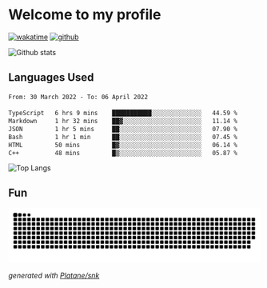 # Welcome to my profile

[![wakatime](https://wakatime.com/badge/user/82c377cd-a54c-404c-b7df-177b313ca539.svg)](https://wakatime.com/@82c377cd-a54c-404c-b7df-177b313ca539)
[![github](https://img.shields.io/github/followers/xinthose?logo=github&style=plastic)](https://github.com/alanhamlett?tab=followers)

![Github stats](https://github-readme-stats.vercel.app/api?username=xinthose&show_icons=true&theme=radical&count_private=true)

## Languages Used

<!--START_SECTION:waka-->

```text
From: 30 March 2022 - To: 06 April 2022

TypeScript   6 hrs 9 mins    ███████████░░░░░░░░░░░░░░   44.59 %
Markdown     1 hr 32 mins    ██▓░░░░░░░░░░░░░░░░░░░░░░   11.14 %
JSON         1 hr 5 mins     ██░░░░░░░░░░░░░░░░░░░░░░░   07.90 %
Bash         1 hr 1 min      ██░░░░░░░░░░░░░░░░░░░░░░░   07.45 %
HTML         50 mins         █▓░░░░░░░░░░░░░░░░░░░░░░░   06.14 %
C++          48 mins         █▒░░░░░░░░░░░░░░░░░░░░░░░   05.87 %
```

<!--END_SECTION:waka-->

![Top Langs](https://github-readme-stats.vercel.app/api/top-langs/?username=xinthose)

## Fun
![github contribution grid snake animation](https://raw.githubusercontent.com/xinthose/xinthose/output/github-contribution-grid-snake.svg)

_generated with [Platane/snk](https://github.com/Platane/snk)_
